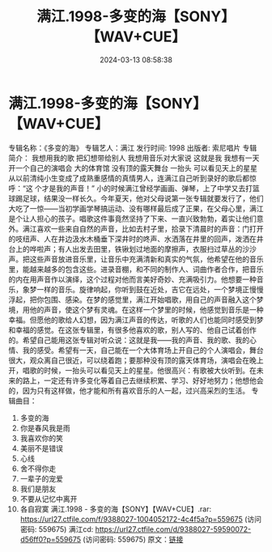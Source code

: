 ﻿---
title: 满江.1998-多变的海【SONY】【WAV+CUE】
date: 2024-03-13 08:58:38
categories: WAV车载音乐、镜像
tags: 华语中文
---
# 满江.1998-多变的海【SONY】【WAV+CUE】

专辑名称：《多变的海》
专辑艺人：满江
发行时间: 1998
出版者: 索尼唱片
专辑简介：
我想用我的歌 把幻想带给别人
我想用音乐对大家说 这就是我
我想有一天开一个自己的演唱会
大的体育馆 没有顶的露天舞台
一抬头 可以看见天上的星星
从以前清纯小生变成了成熟重感情的真情男人，连满江自己听到录好的歌后都惊呼：“这 个才是我的声音！”
小的时候满江曾经学画画、弹琴，上了中学又去打篮球踢足球，结果没一样长久。今年夏天，他对父母说第一张专辑就要发行了，他们大吃了一惊——当初学画学琴搞运动、没有哪样最后成了正果，在父母心里，满江是个让人担心的孩子。唱歌这件事竟然坚持了下来、一直兴致勃勃，着实让他们意外。满江喜欢一些来自自然的声音，比如去村子里，拾录下清晨时的声音：门打开的吱纽声、人在井边汲水木桶垂下深井时的咚声、水洒落在井里的回声，泼洒在井台上的哗啦声；有人出发去田里，铁锹划过地面的摩擦声，衣服扫过草丛的沙沙声。把这些声音放进音乐里，让音乐中充满清新和真实的气氛，他希望在他的音乐里，能越来越多的包含这些。进录音棚，和不同的制作人、词曲作者合作，把音乐的内在用声音作以演绎，这个过程对他而言美好奇妙、充满吸引力。他想要一种音乐，象梦一样的音乐。旋律响起，你听到鼓在近处，吉它在远处，一个梦境正慢慢浮起，把你包围、感染。在梦的感觉里，满江开始唱歌，用自己的声音融入这个梦境，用他的声音，使这个梦有灵魂。在这样一个梦里的时候，他感觉到音乐是一种幸福。但愿他的歌给人幻想，因为满江声音的传达，听歌的人们也能同时感受到梦和幸福的感觉。在这张专辑里，有很多他喜欢的歌，别人写的、他自己试着创作的。希望自己能用这张专辑对听众说：这就是我——我的声音、我的歌、我的心情、我的感受。希望有一天，自己能在一个大体育场上开自己的个人演唱会，舞台很大，观众离自己很近，可以绕着跑；要那种没有顶的露天体育场，演唱会在晚上开，唱歌的时候，一抬头可以看见天上的星星。他很高兴：有歌被大伙听到。在未来的路上，一定还有许多变化等着自己去继续积累、学习、好好地努力；他想他会的，因为只有这样做，他才能和所有喜欢音乐的人一起，过兴高采烈的生活。
专辑曲目：
01. 多变的海
02. 你是春风我是雨
03. 我喜欢你的笑
04. 美丽不是错误
05. 心线
06. 舍不得你走
07. 一辈子的宠爱
08. 我们是朋友
09. 不要从记忆中离开
10. 各自寂寞
满江.1998 - 多变的海【SONY】【WAV+CUE】.rar: https://url27.ctfile.com/f/9388027-1004052172-4c4f5a?p=559675
(访问密码: 559675)
满江cd: https://url27.ctfile.com/d/9388027-59590072-d56ff0?p=559675
(访问密码: 559675)
原文：[链接](https://blog.sina.com.cn/s/blog_1647c7e76010314ol.html)
